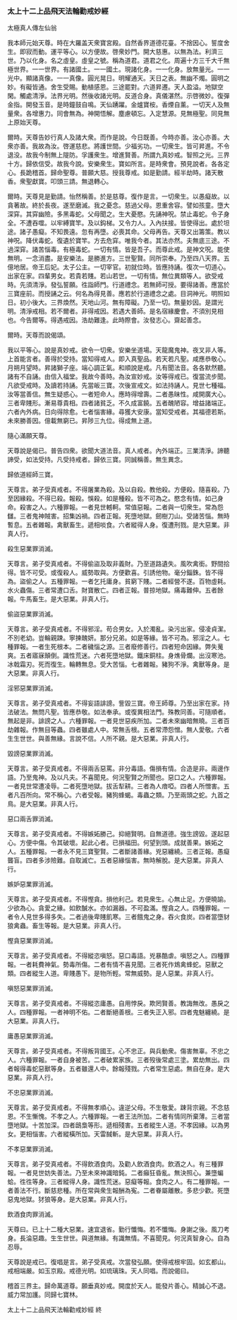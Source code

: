 ### 太上十二上品飛天法輪勸戒妙經

太極真人傳左仙翁

我本師元始天尊。時在大羅盖天衆寶宮殿。自然香界道德花臺。不捨因心。誓度舍生。即寂而動。運平等心。以方便故。啓衆妙門。開大慈惠。以無為法。利濟三世。乃以化身。名之虛皇。虛皇之號。稱為道君。道君之化。周遍十方三千大千無極世界。一一世界。有諸國土。一一國土。現諸化身。一一化身。放無量光。一一光中。顯諸真像。一一真像。圓光晃日。明耀通天。天日之表。無幽不燭。圓明之妙。有礙皆通。舍生受賜。動植感恩。三途罷對。六道昇遷。天人盈溢。地獄空閑。觸處清淨。法界光明。然後收諸光明。反道合身。真儀湛然。示啓微妙。復彈金指。開發玉音。是時鐘鼓自鳴。天仙踴躍。金爐寶桉。香煙自薰。一切天人及無量衆。各增惠力。同會無為。神開悟解。塵慮頓忘。入定慧源。見無極聖。同見無上原始天尊。

爾時。天尊告妙行真人及諸大衆。而作是說。今日既善。今時亦善。汝心亦善。大衆亦善。我故為汝。啓運慈悲。將護世間。少福劣功。一切衆生。皆可昇進。不令退没。故我今制無上隄防。孚護衆生。增進賢善。所謂九真妙戒。智照之光。三界十方。歸依信受。故我今說。安樂衆生。寶如所言。是時衆會。預見說者。各各定心。長跪稽首。歸命聖尊。普願大慈。授我尊戒。如是勤請。經半劫時。諸天散香。衆聖獻寶。叩頭三請。無退轉心。

爾時。天尊見是勤請。怡然稱善。於是慈尊。復作是言。一切衆生。以愚癡故。以貪著故。終於長夜。遂至磨滅。我之憂念。慈過父母。恩重舍容。譬如孩童。墮大深穽。其穽幽險。多黑毒蛇。父母聞之。生大憂愍。先誦神呪。禁止毒蛇。令子身全。不遭吞噬。以牢縛寶竿。及以鈎梯。又令力人。入內扶接。皆使得出。處於坦途。諸子愚癡。不知畏遠。忽有再墮。必喪其命。父母再告。天尊又出籌策。教以神呪。降伏毒蛇。復遺於寶竿。方去危穽。唯我今者。其法亦然。夫無底三途。不過深穽。諸苦惱毒。有極毒蛇。一切有情。皆是吾子。而尊此戒。是神文呪。能使無明。一念消盡。是安樂法。是勝進方。三世聖賢。同所崇奉。乃至四八天界。五億地居。帝王后妃。太子公主。一切宰官。初就位時。皆應持誦。復次一切道心。出家在家。四輩男女。若貴若賤。若山若世。一切有情。無位異類等人。欲受戒時。先須清淨。發弘誓願。徃詣師門。行道禮念。若無師可授。要得諸善。應當於三寶座前。而授誦之云。何名為得見善。應若於行道禮念之處。目洞神光。明照如日。初小後大。三界煥然。天地山河。無有障礙。乃至一切。無量妙因。是謂光明。清淨戒相。若不爾者。非得戒因。若遇大善師。是名宿緣慶會。不須別見相也。今告爾等。得遇戒因。浩劫難逢。此時際會。汝發志心。齋起善念。

爾時。天尊而說偈頌。

我以平等心。說是真妙戒。欲令一切衆。安樂坐道場。天龍魔鬼神。夜叉非人等。上首能言者。善得於受持。當知得戒人。即入真聖品。若天若凡聖。咸應恭敬心。月朔月望時。昇諸獅子座。端心調正氣。和順說是戒。凡有聞法音。各各默然聽。諸有不自誦。由信入福堂。我故今善時。為汝宣妙戒。汝等得戒已。復當流步聞。凡欲受戒時。及讀若持誦。先當皈三寶。次後宣戒文。如法持誦人。見世七種福。汝等當善信。無生疑惑心。一者短命人。應時得增壽。二者愚昧性。咸開廣大心。三者卑賤形。漸易尊貴相。四者諸貧乏。不久成富饒。五者醜陋容。增益諸端正。六者內外病。日向得除愈。七者惱害緣。尋獲大安康。當知受戒者。其福德若斯。未來勝善因。億載無窮已。昇陟三九位。得成無上道。

隨心滿願天尊。

天尊說是偈已。普告四衆。欲聞大道法音。真人戒者。內外端正。三業清淨。諦聽諦受，如法受持。凡受持戒者。歸依三寶。同誠稱善。無生異念。

歸依道經師三寶。

天尊言。弟子受真戒者。不得屠業為殺。及以自殺。教他殺。方便殺。隨喜殺。乃至因緣殺。不得已殺。報殺。悞殺。如是種殺。皆不可為之。愍念有情。如己身命。殺害之人。六種罪報。一者見世轗軻。常值惡報。二者與一切衆生。常為怨讎。三者鬼神賊害。招集凶禍。四者正報。死墮地獄。劒樹刀山。受諸苦惱。無時暫息。五者雜報。禽獸畜生。遞相啖食。六者縱得人身。復遭刑戮。是大惡業。非真人行。

殺生惡業罪消滅。

天尊言。弟子受真戒者。不得偷盜及取非義財。乃至道路遺失。風吹禽銜。野間拾得。皆不可受。或復殺人。威勢取與。方便歡喜。引誘他物。毫分錙銖。皆不得為。盜偷之人。五種罪報。一者乞托庸身。貧窮下賤。二者經營不遂。百物虛耗。水火蟲傷。三者常遭口舌。財寶散亡。四者正報。普掠地獄。痛毒難伸。五者餘報。牛馬畜生。是大惡業。非真人行。

偷盜惡業罪消滅。

天尊言。弟子受真戒者。不得邪淫。苟合男女。入於濁亂。染污出家。侵凌貞潔。不別老幼。豈輪親踈。寧揀醜妍。那分兄弟。如是等緣。皆不可為。邪淫之人。七種罪報。一者生死根本。二者穢惱之源。三者廢修善行。四者短命因緣。弊失䰟爽。五者寤寐顛倒。識性荒迷。六者死墮地獄。鐵床銅柱。身燋骨爛。出沒寒池。冰戟霜刃。死而復生。輪轉無息。受大苦惱。七者雜報。豬狗不淨。禽獸等身。是大惡業。非真人行。

淫邪惡業罪消滅。

天尊言。弟子受真戒者。不得妄語誹謗。訾毀三寶。帝王師尊。乃至出家在家。持法破法。無問凡聖。皆應恭敬。如法奉承。或復異相法門。殊教同善。可隨順者。無起是非。誹謗之人。六種罪報。一者見世惡疾所加。二者未來幽暗無曉。三者百劫雜報。作無目等蟲。四者雖處人中。常無舌根。五者常滯怨憎。無人愛敬。六者生生世世。與善無緣。言說不信。人所不親。是大惡業。非真人行。

毀謗惡業罪消滅。

天尊言。弟子受真戒者。不得兩舌惡罵。非分毒語。傷損有情。合造是非。兩邊作語。乃至鬼神。及以凡夫。不喜聞見。何況聖賢之所聞也。惡口之人。六種罪報。一者見世常遭凌辱。二者死墮地獄。拔舌犁耕。三者為人瘖啞。四者人所憎害。五者凡百所向。常不稱心。六者受報。豬狗蜂蝎。毒蟲之類。乃至兩頭之蛇。九首之鳥。是大惡業。非真人行。

惡口兩舌罪消滅。

天尊言。弟子受真戒者。不得嫉妬勝己。抑絕賢明。自無道德。強生謗毀。遂起惡心。方便中傷。令其破壞。起此心者。已損福田。何望到頭。成就善果。嫉妬之人。五種罪報。一者永不見三寶聖賢。二者斷諸善緣。兇惡纏繞。三者正報。愚癡聾盲。四者多涉險難。自取滅亡。五者惡緣惱害。無時解脫。是大惡業。非真人行。

嫉妒惡業罪消滅。

天尊言。弟子受真戒者。不得慳貪。損他利己。若見衆生。心無止足。方便曉諭。少欲為心。貪愛之緣。如飲醎水。亦如漏器。不可盈滿。慳貪之人。四種罪報。一者令人見世多得多失。二者過後卑賤飢寒。三者餓鬼之身。吞火食炭。四者當墮豺狼禽蟲。畜生等報。是大惡業。非真人行。

慳貪惡業罪消滅。

天尊言。弟子受真戒者。不得縱恣嗔怒。惡口毒語。兇暴酷虐。嗔怒之人。四種罪報。一者耗費神氣。勢毒所傷。二者有情不喜見聞。三者死作鴆禽蜂蛇。惡獸之類。四者縱生人道。卑賤愚下。是物所輕。常無威勢。是人惡業。非真人行。

嗔怒惡業罪消滅。

天尊言。弟子受真戒者。不得縱恣庸愚。自用悖戾。欺罔賢善。教誨無改。愚戾之人。四種罪報。一者神明不佑。二者斷絕善根。三者失正入邪。四者鬼魅纏繞。是大惡業。非真人行。

庸愚惡業罪消滅。

天尊言。弟子受真戒者。不得叛背國王。心不忠正。與兵動衆。傷害無辜。不忠之人。六種罪報。一者自身被苦。二者破累家族。三者歿後常處三塗。累劫無出。四者報得毒蛇惡獸等身。五者雖還人中。餘報殘戮。六者常生惡處。無自在身。是大惡業。非真人行。

不忠惡業罪消滅。

天尊言。弟子受真戒者。不得無孝順心。違逆父母。不生敬愛。踈背宗親。不念慈恩。不生慚愧。不孝之人。六種罪報。一者王法所加。二者有情同所棄薄。三者當墮地獄。十苦加深。四者鴟梟等形。遞相殘害。五者縱生人道。不孝因緣。以為男女。更相惱害。六者縱橫所加。天雷馘斬。是大惡業。非真人行。

不孝惡業罪消滅。

天尊言。弟子受真戒者。不得飲酒食肉。及勸人飲酒食肉。飲酒之人。有三種罪報。一者見世妨失善法。乃至未來神識暗鈍。二者癲狂昏亂。無決照心。兼墮蝙蛤。徃徃等身。三者縱得人身。識性荒迷。惡癡等報。食肉之人。有二種罪報。一者善法不行。斷慈悲種。所在常與衆生報酬為寃。二者眷屬離散。多悲少歡。死墮惡鬼地獄。犲狼等身。是大惡業。非真人行。

飲酒食肉罪消滅。

天尊曰。已上十二種大惡業。速宜退省。勤行懺悔。若不懺悔。身謝之後。風刀考身。長淪惡趣。生生世世。與道無緣。有識無情。不喜聞見。何況真智身心。自為忍辱。

天尊說是戒已。復唱是言。弟子受真戒。次當發弘願。使得戒根牢固。如玄都山。戒相端嚴。如玉京殿。戒德光明。如琉璃珠。天人同唱。而說偈曰。

稽首三界主。歸命萬道尊。願垂真妙戒。開度於天人。能發片善心。精誠心不退。威力常加護。同歸七寶林。

太上十二上品飛天法輪勸戒妙經 終

